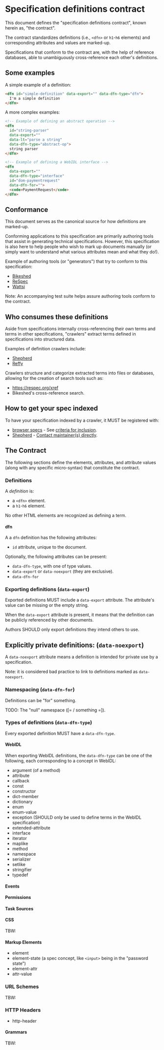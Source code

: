 # Specification definitions contract

This document defines the "specification definitions contract", known herein as, "the contract".

The contract standardizes definitions (i.e., `<dfn>` or `h1`-`h6` elements) and corresponding attributes and values are marked-up.

Specifications that conform to the contract are, with the help of reference databases, able to unambiguously cross-reference each other's definitions.

## Some examples

A simple example of a definition:

```HTML
<dfn id="simple-definition" data-export="" data-dfn-type="dfn">
  I'm a simple definition
</dfn>
```

A more complex examples:

```HTML
<!-- Example of defining an abstract operation -->
<dfn
  id="string-parser"
  data-export=""
  data-lt="parse a string"
  data-dfn-type="abstract-op">
  string parser
</dfn>

<!-- Example of defining a WebIDL interface -->
<dfn
  data-export=""
  data-dfn-type="interface"
  id="dom-paymentrequest"
  data-dfn-for="">
  <code>PaymentRequest</code>
</dfn>

```

## Conformance

This document serves as the canonical source for how definitions are marked-up.

Conforming applications to this specification are primarily authoring tools that assist in generating technical specifications. However, this specification is also here to help people who wish to mark up documents manually (or simply want to understand what various attributes mean and what they do!).

Example of authoring tools (or "generators") that try to conform to this specification:

- [Bikeshed](http://github.com/tabatkins/bikeshed)
- [ReSpec](http://github.com/w3c/respec)
- [Wattsi](https://github.com/whatwg/wattsi)

Note: An accompanying test suite helps assure authoring tools conform to the contract.

## Who consumes these definitions

Aside from specifications internally cross-referencing their own terms and terms in other specifications, "crawlers" extract terms defined in specifications into structured data.

Examples of definition crawlers include:

- [Shepherd](https://dev.csswg.org/projects/shepherd)
- [Reffy](https://github.com/w3c/reffy)

Crawlers structure and categorize extracted terms into files or databases, allowing for the creation of search tools such as:

- <https://respec.org/xref>
- Bikeshed's cross-reference search.

## How to get your spec indexed

To have your specification indexed by a crawler, it MUST be registered with:

- [browser specs](https://github.com/w3c/browser-specs/) - See [criteria for inclusion](https://github.com/w3c/browser-specs/blob/master/README.md#spec-selection-criteria).
- [Shepherd](https://dev.csswg.org/projects/shepherd) - [Contact maintainer(s) directly](https://dev.csswg.org/users/3).

## The Contract

The following sections define the elements, attributes, and attribute values (along with any specific micro-syntax) that constitute the contract.

### Definitions

A <dfn>definition</dfn> is:

- a `<dfn>` element.
- a `h1`-`h6` element.

No other HTML elements are recognized as defining a term.

#### dfn

A a `dfn` definition has the following attributes:

- `id` attribute, unique to the document.

Optionally, the following attributes can be present:

- `data-dfn-type`, with one of type values.
- `data-export` or `data-noexport` (they are exclusive).
- `data-dfn-for`

### Exporting definitions (`data-export`)

Exported definitions MUST include a `data-export` attribute. The attribute's value can be missing or the empty string.

When the `data-export` attribute is present, it means that the definition can be publicly referenced by other documents.

Authors SHOULD only export definitions they intend others to use.

## Explicitly private definitions: (`data-noexport`)

A `data-noexport` attribute means a definition is intended for private use by a specification.

Note: it is considered bad practice to link to definitions marked as `data-noexport`.

### Namespacing (`data-dfn-for`)

Definitions can be "for" something.

TODO: The "null" namespace ([= / something =]).

### Types of definitions (`data-dfn-type`)

Every exported definition MUST have a `data-dfn-type`.

#### WebIDL

When exporting WebIDL definitions, the `data-dfn-type` can be one of the following, each corresponding to a concept in WebIDL:

- argument (of a method)
- attribute
- callback
- const
- constructor
- dict-member
- dictionary
- enum
- enum-value
- exception (SHOULD only be used to define terms in the WebIDL specification)
- extended-attribute
- interface
- iterator
- maplike
- method
- namespace
- serializer
- setlike
- stringifier
- typedef

#### Events

#### Permissions

#### Task Sources

#### CSS
TBW:
#### Markup Elements

- element
- element-state (a spec concept, like `<input>` being in the "password state")
- element-attr
- attr-value

### URL Schemes

TBW:
### HTTP Headers

- http-header

#### Grammars
TBW: